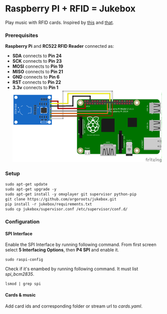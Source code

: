 # Raspberry PI + RFID = Jukebox

Play music with RFID cards. Inspired by [this](https://github.com/hoveeman/music-cards) and [that](https://pimylifeup.com/raspberry-pi-rfid-rc522/).

### Prerequisites
**Raspberry Pi** and **RC522 RFID Reader** connected as:
  - **SDA** connects to **Pin 24**
  - **SCK** connects to **Pin 23**
  - **MOSI** connects to **Pin 19**
  - **MISO** connects to **Pin 21**
  - **GND** connects to **Pin 6**
  - **RST** connects to **Pin 22**
  - **3.3v** connects to **Pin 1**
![](raspberry-pi-rfid-rc522.png)

### Setup
```
sudo apt-get update
sudo apt-get upgrade -y
sudo apt-get install -y omxplayer git supervisor python-pip
git clone https://github.com/argoroots/jukebox.git
pip install -r jukebox/requirements.txt
sudo cp jukebox/supervisor.conf /etc/supervisor/conf.d/
```

### Configuration
#### SPI Interface
Enable the SPI Interface by running following command. From first screen select **5 Interfacing Options**, then **P4 SPI** and enable it.
```
sudo raspi-config
```

Check if it's enambed by running following command. It must list _spi_bcm2835_.
```
lsmod | grep spi
```

#### Cards & music
Add card ids and corresponding folder or stream url to _cards.yaml_.
